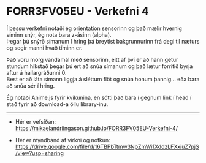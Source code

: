 # FORR3FV05EU - Verkefni 4

Í þessu verkefni notaði ég orientation sensorinn og það mælir hvernig síminn snýr, ég nota bara z-ásinn (alpha).  
Þegar þú snýrð símanum í hring þá breytist bakgrunnurinn frá degi til næturs og segir manni hvað tíminn er.

  
Það voru mörg vandamál með sensorinn, eitt af því er að hann getur stundum hikstað þegar þú ert að snúa símanum og það lætur forritið byrja aftur á hallargráðunni 0.  
Best er að láta símann liggja á sléttum flöt og snúa honum þannig... eða bara að snúa sér í hring.

  
Ég notaði Anime.js fyrir kvikunina, en sótti það bara í gegnum link í head í stað fyrir að download-a öllu library-inu.

***

* Hér er vefsíðan:  
https://mikaelandriingason.github.io/FORR3FV05EU-Verkefni-4/

* Hér er myndband af virkni og notkun:  
https://drive.google.com/file/d/16TBPbTtmw3NpZmWi1XddzLFXxjuZ7pjS/view?usp=sharing
